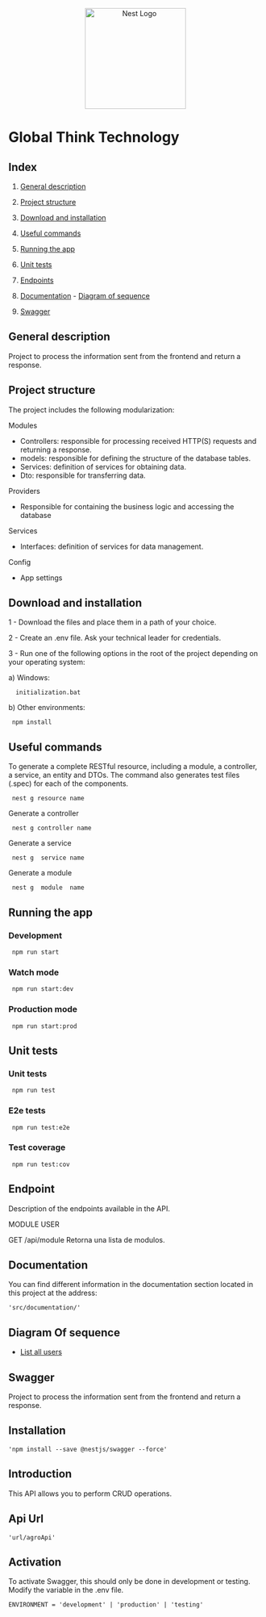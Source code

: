 <p align="center">
<img  src="https://nestjs.com/img/logo-small.svg" width="200" alt="Nest Logo">
</p>

# Global Think Technology

## Index

1. [General description](#general)
2. [Project structure](#structure)
3. [Download and installation](#installation)
4. [Useful commands](#usefulCommands)
5. [Running the app](#runningTheApp)
6. [Unit tests](#tests)
7. [Endpoints](#endpoint)
8. [Documentation](#documentation) - [Diagram of sequence](#DiagramOfSequence)
9. [Swagger](#swagger)

   <a name="general"></a>

## General description

Project to process the information sent from the frontend and return a response.

<a name="structure"></a>

## Project structure

The project includes the following modularization:

Modules

- Controllers: responsible for processing received HTTP(S) requests and returning a response.
- models: responsible for defining the structure of the database tables.
- Services: definition of services for obtaining data.
- Dto: responsible for transferring data.

Providers

- Responsible for containing the business logic and accessing the database

Services

- Interfaces: definition of services for data management.

Config

- App settings

<a name="installation"></a>

## Download and installation

1 - Download the files and place them in a path of your choice.

2 - Create an .env file. Ask your technical leader for credentials.

3 - Run one of the following options in the root of the project depending on your operating system:

a) Windows:

```
  initialization.bat
```

b) Other environments:

```
 npm install
```

<a name="usefulCommands"></a>

## Useful commands

To generate a complete RESTful resource, including a module, a controller, a service, an entity and DTOs. The command also generates test files (.spec) for each of the components.

```
 nest g resource name
```

Generate a controller

```
 nest g controller name
```

Generate a service

```
 nest g  service name
```

Generate a module

```
 nest g  module  name
```

<a name="runningTheApp"></a>

## Running the app

### Development

```
 npm run start
```

### Watch mode

```
 npm run start:dev
```

### Production mode

```
 npm run start:prod
```

<a name="tests"></a>

## Unit tests

### Unit tests

```
 npm run test
```

### E2e tests

```
 npm run test:e2e
```

### Test coverage

```
 npm run test:cov
```

<a name="structure"></a>

## Endpoint

<a name="endpoint"></a>

Description of the endpoints available in the API.

MODULE USER

GET /api/module
Retorna una lista de modulos.

## Documentation

You can find different information in the documentation section located in this project at the address:

```
'src/documentation/'
```

<a name="DiagramOfSequence"></a>

## Diagram Of sequence

- [List all users](src/documentation/listAllUsers.jpg)

  <a name="swagger"></a>

## Swagger

Project to process the information sent from the frontend and return a response.

## Installation

```
'npm install --save @nestjs/swagger --force'
```

## Introduction

This API allows you to perform CRUD operations.

## Api Url

```
'url/agroApi'
```

## Activation

To activate Swagger, this should only be done in development or testing.
Modify the variable in the .env file.

```
ENVIRONMENT = 'development' | 'production' | 'testing'
```
